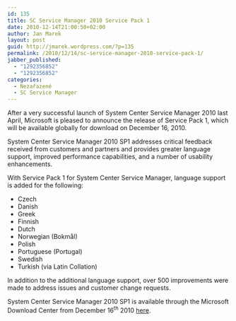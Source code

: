 ```yaml
---
id: 135
title: SC Service Manager 2010 Service Pack 1
date: 2010-12-14T21:00:50+02:00
author: Jan Marek
layout: post
guid: http://jmarek.wordpress.com/?p=135
permalink: /2010/12/14/sc-service-manager-2010-service-pack-1/
jabber_published:
  - "1292356852"
  - "1292356852"
categories:
  - Nezařazené
  - SC Service Manager
---
```

After a very successful launch of System Center Service Manager 2010 last April, Microsoft is pleased to announce the release of Service Pack 1, which will be available globally for download on December 16, 2010.

System Center Service Manager 2010 SP1 addresses critical feedback received from customers and partners and provides greater language support, improved performance capabilities, and a number of usability enhancements.

With Service Pack 1 for System Center Service Manager, language support is added for the following:

  * Czech
  * Danish
  * Greek
  * Finnish
  * Dutch
  * Norwegian (Bokmål)
  * Polish
  * Portuguese (Portugal)
  * Swedish
  * Turkish (via Latin Collation)

In addition to the additional language support, over 500 improvements were made to address issues and customer change requests.

System Center Service Manager 2010 SP1 is available through the Microsoft Download Center from December 16<sup>th</sup> 2010 [here](http://blogs.technet.com/controlpanel/blogs/redir.aspx?C=bb3ce7d7f2664242af1abb563b87677e&URL=http%3a%2f%2fwww.microsoft.com%2fdownloads%2fdetails.aspx%3fFamilyID%3d5118055b-9cd7-45cd-bae6-7fc287d832d7).